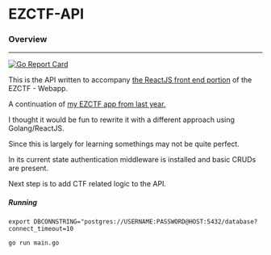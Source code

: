 # EZCTF-API

### Overview
---

[![Go Report Card](https://goreportcard.com/badge/github.com/AnthonyLaiuppa/ezctf-api)](https://goreportcard.com/report/github.com/AnthonyLaiuppa/ezctf-api)

This is the API written to accompany [the ReactJS front end portion](https://github.com/AnthonyLaiuppa/ezctf-react) of the EZCTF - Webapp.

A continuation of [my EZCTF app from last year.](https://github.com/AnthonyLaiuppa/ezctf) 

I thought it would be fun to rewrite it with a different approach using Golang/ReactJS.

Since this is largely for learning somethings may not be quite perfect. 

In its current state authentication middleware is installed and basic CRUDs are present.

Next step is to add CTF related logic to the API.


##### Running
`export DBCONNSTRING="postgres://USERNAME:PASSWORD@HOST:5432/database?connect_timeout=10`

`go run main.go`

